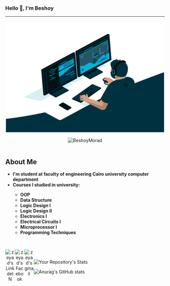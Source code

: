### Hello 👋, I'm Beshoy

----
<p align="center">
  <img src="/main.gif" alt="Coder GIF" width="500" height="350">
</p>


<!-- your profile view counter here -->
<div align="center">
  <img src="https://komarev.com/ghpvc/?username=BeshoyMorad&label=Profile%20views&color=0e75b6&style=flat" alt="BeshoyMorad" />
</div>



<br>

<h2>About Me</h2>
<ul>
 <li><strong>I'm student at faculty of engineering Cairo university computer department</strong></li>
 <li><strong>Courses I studied in university: 
   <ul>
      <li>OOP</li>
      <li>Data Structure</li>
      <li>Logic Design I</li>
      <li>Logic Design II</li>
      <li>Electronics I</li>
      <li>Electrical Circuits I</li>
      <li>Microprocessor I</li>
      <li>Programming Techniques</li>
   </ul>
   </strong></li>
</ul>

<br>


<div align="center">

<a href="https://www.linkedin.com/in/beshoymorad/"><img align="left" alt="zeyad's LinkdeIN" width="30px" src="https://user-images.githubusercontent.com/76125650/140648921-7692f46e-76c4-47f6-8c1f-383841428bbe.png" draggable="false" /></a>

  <a href="https://www.facebook.com/iiBesh00/">
  <img align="left" alt="zeyad's Facebook" width="30px" src="https://user-images.githubusercontent.com/76125650/139602215-302fea84-764a-45f9-8ca2-d623ede28c3c.png" draggable="false" />
</a>
 
<a href="mailto:beshoymorad2002@gmail.com">
  <img align="left" alt="zeyad's gmail" width="30px" src="https://user-images.githubusercontent.com/76125650/141382583-1354ab1c-10a7-4605-a255-412ee57d2ad7.png" draggable="false" />
</a>


</div>


<br>



![Your Repository's Stats](https://github-readme-stats.vercel.app/api/top-langs/?username=BeshoyMorad&count_private=true&theme=jolly)

![Anurag's GitHub stats](https://github-readme-stats.vercel.app/api?username=BeshoyMorad&show_icons=true&theme=jolly)




<!--
**BeshoyMorad/BeshoyMorad** is a ✨ _special_ ✨ repository because its `README.md` (this file) appears on your GitHub profile.

Here are some ideas to get you started:

- 🔭 I’m currently working on ...
- 🌱 I’m currently learning ...
- 👯 I’m looking to collaborate on ...
- 🤔 I’m looking for help with ...
- 💬 Ask me about ...
- 📫 How to reach me: ...
- 😄 Pronouns: ...
- ⚡ Fun fact: ...
-->
